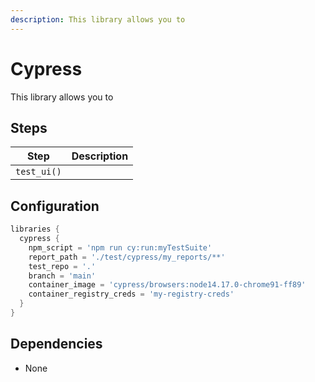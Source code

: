 ```yaml
---
description: This library allows you to 
---
```


# Cypress

This library allows you to

## Steps

| Step | Description |
| ----------- | ----------- |
| `test_ui()` |             |

## Configuration

``` groovy title='pipeline_config.groovy'
libraries {
  cypress {
    npm_script = 'npm run cy:run:myTestSuite'
    report_path = './test/cypress/my_reports/**'
    test_repo = '.'
    branch = 'main'
    container_image = 'cypress/browsers:node14.17.0-chrome91-ff89'
    container_registry_creds = 'my-registry-creds'
  }
}
```

## Dependencies

* None
